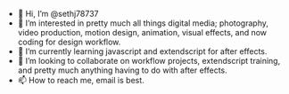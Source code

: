 - 👋 Hi, I’m @sethj78737
- 👀 I’m interested in pretty much all things digital media; photography, video production, motion design, animation, visual effects, and now coding for design workflow.
- 🌱 I’m currently learning javascript and extendscript for after effects.  
- 💞️ I’m looking to collaborate on workflow projects, extendscript training, and pretty much anything having to do with after effects.
- 📫 How to reach me, email is best.

<!---
sethj78737/sethj78737 is a ✨ special ✨ repository because its `README.md` (this file) appears on your GitHub profile.
You can click the Preview link to take a look at your changes.
--->
